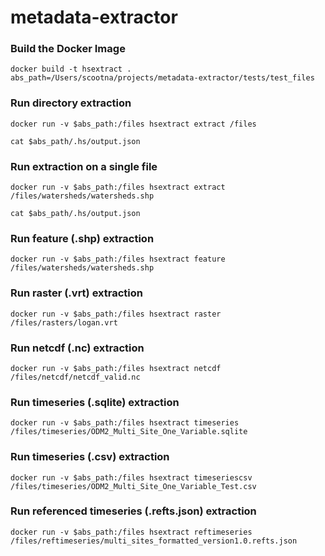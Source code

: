# metadata-extractor

### Build the Docker Image
```shell
docker build -t hsextract .
abs_path=/Users/scootna/projects/metadata-extractor/tests/test_files
```

### Run directory extraction
```shell
docker run -v $abs_path:/files hsextract extract /files

cat $abs_path/.hs/output.json
```

### Run extraction on a single file
```shell
docker run -v $abs_path:/files hsextract extract /files/watersheds/watersheds.shp

cat $abs_path/.hs/output.json
```

### Run feature (.shp) extraction
```shell
docker run -v $abs_path:/files hsextract feature /files/watersheds/watersheds.shp
```

### Run raster (.vrt) extraction
```shell
docker run -v $abs_path:/files hsextract raster /files/rasters/logan.vrt
```

### Run netcdf (.nc) extraction
```shell
docker run -v $abs_path:/files hsextract netcdf /files/netcdf/netcdf_valid.nc
```

### Run timeseries (.sqlite) extraction
```shell
docker run -v $abs_path:/files hsextract timeseries /files/timeseries/ODM2_Multi_Site_One_Variable.sqlite
```

### Run timeseries (.csv) extraction
```shell
docker run -v $abs_path:/files hsextract timeseriescsv /files/timeseries/ODM2_Multi_Site_One_Variable_Test.csv
```

### Run referenced timeseries (.refts.json) extraction
```shell
docker run -v $abs_path:/files hsextract reftimeseries /files/reftimeseries/multi_sites_formatted_version1.0.refts.json
```
